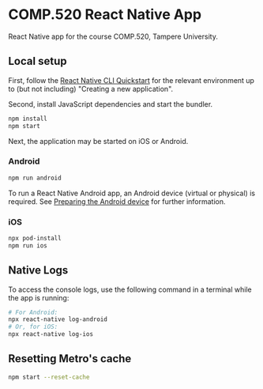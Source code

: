 # COMP.520 React Native App

React Native app for the course COMP.520, Tampere University.

## Local setup

First, follow the [React Native CLI Quickstart](https://reactnative.dev/docs/environment-setup) for the relevant environment up to (but not including) "Creating a new application".

Second, install JavaScript dependencies and start the bundler.

```sh
npm install
npm start
```

Next, the application may be started on iOS or Android.

### Android

```sh
npm run android
```

To run a React Native Android app, an Android device (virtual or physical) is required. See [Preparing the Android device](https://reactnative.dev/docs/environment-setup) for further information.

### iOS

```sh
npx pod-install
npm run ios
```

## Native Logs

To access the console logs, use the following command in a terminal while the app is running:

```sh
# For Android:
npx react-native log-android
# Or, for iOS:
npx react-native log-ios
```

## Resetting Metro's cache

```sh
npm start --reset-cache
```

